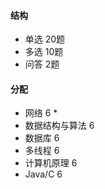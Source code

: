 #### 结构
* 单选 20题
* 多选 10题
* 问答 2题

#### 分配
* 网络    6
    * 
* 数据结构与算法    6
* 数据库    6
* 多线程    6
* 计算机原理    6
* Java/C    6